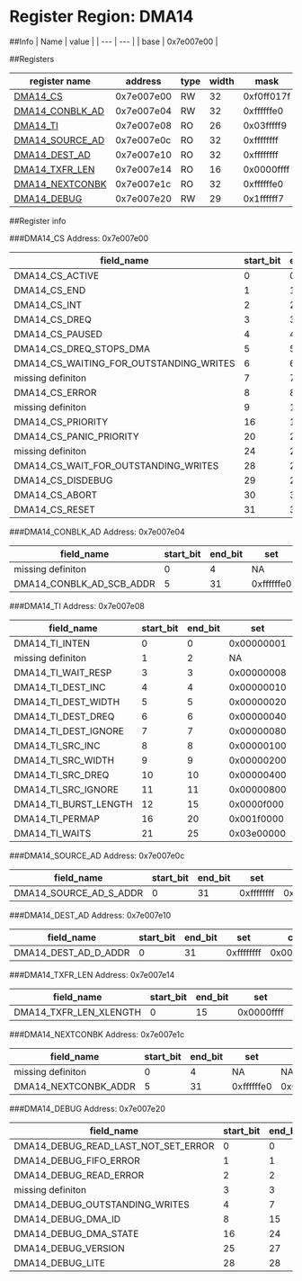 # Register Region: DMA14


##Info
| Name | value |
| --- | --- |
| base | 0x7e007e00 |

##Registers

| register name | address | type | width | mask | reset |
| --- | --- | --- | --- | --- | --- |
| [DMA14_CS](#dma14_cs) | 0x7e007e00 | RW | 32 | 0xf0ff017f | 0000000000 |
| [DMA14_CONBLK_AD](#dma14_conblk_ad) | 0x7e007e04 | RW | 32 | 0xffffffe0 | 0000000000 |
| [DMA14_TI](#dma14_ti) | 0x7e007e08 | RO | 26 | 0x03fffff9 |  |
| [DMA14_SOURCE_AD](#dma14_source_ad) | 0x7e007e0c | RO | 32 | 0xffffffff |  |
| [DMA14_DEST_AD](#dma14_dest_ad) | 0x7e007e10 | RO | 32 | 0xffffffff |  |
| [DMA14_TXFR_LEN](#dma14_txfr_len) | 0x7e007e14 | RO | 16 | 0x0000ffff |  |
| [DMA14_NEXTCONBK](#dma14_nextconbk) | 0x7e007e1c | RO | 32 | 0xffffffe0 |  |
| [DMA14_DEBUG](#dma14_debug) | 0x7e007e20 | RW | 29 | 0x1ffffff7 | 0000000000 |

##Register info


###DMA14_CS
 Address: 0x7e007e00

| field_name | start_bit | end_bit | set | clear | reset |
| --- | --- | --- | --- | --- | --- |
| DMA14_CS_ACTIVE | 0 | 0 | 0x00000001 | 0xfffffffe | 0x0 |
| DMA14_CS_END | 1 | 1 | 0x00000002 | 0xfffffffd | 0x0 |
| DMA14_CS_INT | 2 | 2 | 0x00000004 | 0xfffffffb | 0x0 |
| DMA14_CS_DREQ | 3 | 3 | 0x00000008 | 0xfffffff7 | 0x0 |
| DMA14_CS_PAUSED | 4 | 4 | 0x00000010 | 0xffffffef | 0x0 |
| DMA14_CS_DREQ_STOPS_DMA | 5 | 5 | 0x00000020 | 0xffffffdf | 0x0 |
| DMA14_CS_WAITING_FOR_OUTSTANDING_WRITES | 6 | 6 | 0x00000040 | 0xffffffbf | 0x0 |
| missing definiton | 7 | 7 | NA | NA | NA |
| DMA14_CS_ERROR | 8 | 8 | 0x00000100 | 0xfffffeff | 0x0 |
| missing definiton | 9 | 15 | NA | NA | NA |
| DMA14_CS_PRIORITY | 16 | 19 | 0x000f0000 | 0xfff0ffff | 0x0 |
| DMA14_CS_PANIC_PRIORITY | 20 | 23 | 0x00f00000 | 0xff0fffff | 0x0 |
| missing definiton | 24 | 27 | NA | NA | NA |
| DMA14_CS_WAIT_FOR_OUTSTANDING_WRITES | 28 | 28 | 0x10000000 | 0xefffffff | 0x0 |
| DMA14_CS_DISDEBUG | 29 | 29 | 0x20000000 | 0xdfffffff | 0x0 |
| DMA14_CS_ABORT | 30 | 30 | 0x40000000 | 0xbfffffff | 0x0 |
| DMA14_CS_RESET | 31 | 31 | 0x80000000 | 0x7fffffff | 0x0 |

###DMA14_CONBLK_AD
 Address: 0x7e007e04

| field_name | start_bit | end_bit | set | clear | reset |
| --- | --- | --- | --- | --- | --- |
| missing definiton | 0 | 4 | NA | NA | NA |
| DMA14_CONBLK_AD_SCB_ADDR | 5 | 31 | 0xffffffe0 | 0x0000001f | 0x0 |

###DMA14_TI
 Address: 0x7e007e08

| field_name | start_bit | end_bit | set | clear | reset |
| --- | --- | --- | --- | --- | --- |
| DMA14_TI_INTEN | 0 | 0 | 0x00000001 | 0xfffffffe |  |
| missing definiton | 1 | 2 | NA | NA | NA |
| DMA14_TI_WAIT_RESP | 3 | 3 | 0x00000008 | 0xfffffff7 |  |
| DMA14_TI_DEST_INC | 4 | 4 | 0x00000010 | 0xffffffef |  |
| DMA14_TI_DEST_WIDTH | 5 | 5 | 0x00000020 | 0xffffffdf |  |
| DMA14_TI_DEST_DREQ | 6 | 6 | 0x00000040 | 0xffffffbf |  |
| DMA14_TI_DEST_IGNORE | 7 | 7 | 0x00000080 | 0xffffff7f |  |
| DMA14_TI_SRC_INC | 8 | 8 | 0x00000100 | 0xfffffeff |  |
| DMA14_TI_SRC_WIDTH | 9 | 9 | 0x00000200 | 0xfffffdff |  |
| DMA14_TI_SRC_DREQ | 10 | 10 | 0x00000400 | 0xfffffbff |  |
| DMA14_TI_SRC_IGNORE | 11 | 11 | 0x00000800 | 0xfffff7ff |  |
| DMA14_TI_BURST_LENGTH | 12 | 15 | 0x0000f000 | 0xffff0fff |  |
| DMA14_TI_PERMAP | 16 | 20 | 0x001f0000 | 0xffe0ffff |  |
| DMA14_TI_WAITS | 21 | 25 | 0x03e00000 | 0xfc1fffff |  |

###DMA14_SOURCE_AD
 Address: 0x7e007e0c

| field_name | start_bit | end_bit | set | clear | reset |
| --- | --- | --- | --- | --- | --- |
| DMA14_SOURCE_AD_S_ADDR | 0 | 31 | 0xffffffff | 0x00000000 |  |

###DMA14_DEST_AD
 Address: 0x7e007e10

| field_name | start_bit | end_bit | set | clear | reset |
| --- | --- | --- | --- | --- | --- |
| DMA14_DEST_AD_D_ADDR | 0 | 31 | 0xffffffff | 0x00000000 |  |

###DMA14_TXFR_LEN
 Address: 0x7e007e14

| field_name | start_bit | end_bit | set | clear | reset |
| --- | --- | --- | --- | --- | --- |
| DMA14_TXFR_LEN_XLENGTH | 0 | 15 | 0x0000ffff | 0xffff0000 |  |

###DMA14_NEXTCONBK
 Address: 0x7e007e1c

| field_name | start_bit | end_bit | set | clear | reset |
| --- | --- | --- | --- | --- | --- |
| missing definiton | 0 | 4 | NA | NA | NA |
| DMA14_NEXTCONBK_ADDR | 5 | 31 | 0xffffffe0 | 0x0000001f |  |

###DMA14_DEBUG
 Address: 0x7e007e20

| field_name | start_bit | end_bit | set | clear | reset |
| --- | --- | --- | --- | --- | --- |
| DMA14_DEBUG_READ_LAST_NOT_SET_ERROR | 0 | 0 | 0x00000001 | 0xfffffffe | 0x0 |
| DMA14_DEBUG_FIFO_ERROR | 1 | 1 | 0x00000002 | 0xfffffffd | 0x0 |
| DMA14_DEBUG_READ_ERROR | 2 | 2 | 0x00000004 | 0xfffffffb | 0x0 |
| missing definiton | 3 | 3 | NA | NA | NA |
| DMA14_DEBUG_OUTSTANDING_WRITES | 4 | 7 | 0x000000f0 | 0xffffff0f | 0x0 |
| DMA14_DEBUG_DMA_ID | 8 | 15 | 0x0000ff00 | 0xffff00ff | 0x0 |
| DMA14_DEBUG_DMA_STATE | 16 | 24 | 0x01ff0000 | 0xfe00ffff | 0x0 |
| DMA14_DEBUG_VERSION | 25 | 27 | 0x0e000000 | 0xf1ffffff | 0x0 |
| DMA14_DEBUG_LITE | 28 | 28 | 0x10000000 | 0xefffffff | 0x0 |
